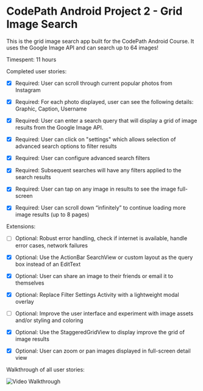 CodePath Android Project 2 - Grid Image Search
=====================

This is the grid image search app built for the CodePath Android Course. It uses the Google Image API and can search up to 64 images!

Timespent: 11 hours

Completed user stories:

* [x] Required: User can scroll through current popular photos from Instagram
* [x] Required: For each photo displayed, user can see the following details: Graphic, Caption, Username

* [x] Required: User can enter a search query that will display a grid of image results from the Google Image API.
* [x] Required: User can click on "settings" which allows selection of advanced search options to filter results
* [x] Required: User can configure advanced search filters
* [x] Required: Subsequent searches will have any filters applied to the search results
* [x] Required: User can tap on any image in results to see the image full-screen
* [x] Required: User can scroll down “infinitely” to continue loading more image results (up to 8 pages)


Extensions:
* [ ] Optional: Robust error handling, check if internet is available, handle error cases, network failures
* [x] Optional: Use the ActionBar SearchView or custom layout as the query box instead of an EditText
* [x] Optional: User can share an image to their friends or email it to themselves
* [x] Optional: Replace Filter Settings Activity with a lightweight modal overlay
* [ ] Optional: Improve the user interface and experiment with image assets and/or styling and coloring
* [x] Optional: Use the StaggeredGridView to display improve the grid of image results
* [x] Optional: User can zoom or pan images displayed in full-screen detail view


Walkthrough of all user stories:

![Video Walkthrough](project_2.gif)